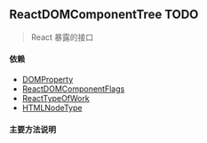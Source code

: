 ## <span id="reactdomcomponenttree">ReactDOMComponentTree TODO</span>
> React 暴露的接口

#### 依赖
* [DOMProperty](#domproperty)
* [ReactDOMComponentFlags](#reactchildren)
* [ReactTypeOfWork](#reacttypeofwork)
* [HTMLNodeType](#htmlnodetype)

#### 主要方法说明
```javascript

```